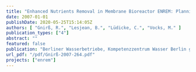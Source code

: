 ```yaml
---
title: "Enhanced Nutrients Removal in Membrane Bioreactor ENREM: Planning, construction and operation from January 2004 to June 2007"
date: 2007-01-01
publishDate: 2020-05-25T15:14:05Z
authors: [ "Gnirß, R.", "Lesjean, B.", "Lüdicke, C.", "Vocks, M." ]
publication_types: ["4"]
abstract: ""
featured: false
publication: "Berliner Wasserbetriebe, Kompetenzzentrum Wasser Berlin gGmbH"
url_pdf: "/pdf/Gnirß-2007-264.pdf"
projects: ["enrem"]
---
```


